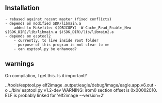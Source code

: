 
## Installation

    - rebased against recent master (fixed conflicts)
    - depends on modified SDK/libmain.a
        added to Makefile: $(OBJCOPY) -W Cache_Read_Enable_New $(SDK_DIR)/lib/libmain.a $(SDK_DIR)/lib/libmain2.a
    - depends on esptool2
        - currently, to live inside root folder
        - purpose of this program is not clear to me
        - can esptool.py be enhanced?
        
## warnings

On compilation, I get this. Is it important?

../tools/esptool.py elf2image .output/eagle/debug/image/eagle.app.v6.out -o ../bin/
esptool.py v1.2-dev
WARNING: irom0 section offset is 0x00002010. ELF is probably linked for 'elf2image --version=2'        